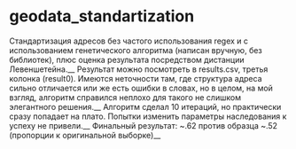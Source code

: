# geodata_standartization
Стандартизация адресов без частого использования regex и с использованием генетического алгоритма (написан вручную, без библиотек), плюс оценка результата посредством дистанции Левеншетейна.__
Результат можно посмотреть в results.csv, третья колонка (result0). Имеются неточности там, где структура адреса сильно отличается или же есть ошибки в словах, но в целом, на мой взгляд, алгоритм справился неплохо для такого не слишком элегантного решения.__
Алгоритм сделал 10 итераций, но практически сразу попадает на плато. Попытки изменить параметры наследования к успеху не привели.__
Финальный результат: ~.62 против образца ~.52 (пропорции к оригинальной выборке)__

